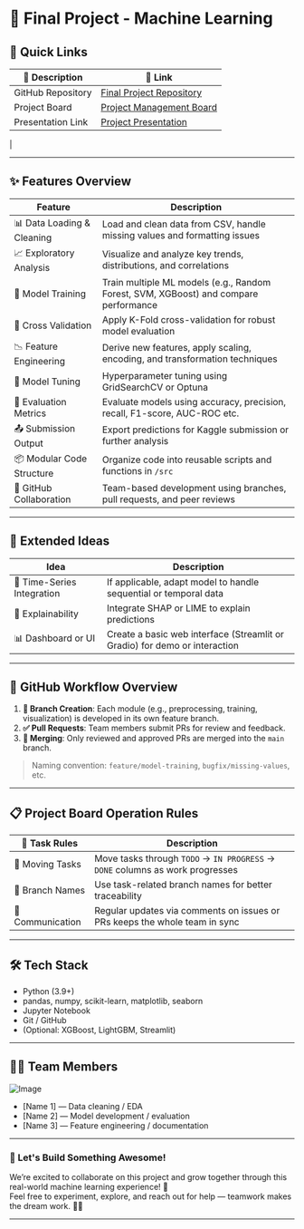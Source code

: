 # 🤖 Final Project - Machine Learning

## 🚀 Quick Links

| 📌 Description    | 🔗 Link                                                                                                                        |
| ----------------- | ------------------------------------------------------------------------------------------------------------------------------ |
| GitHub Repository | [Final Project Repository](https://github.com/Hailey-cloud/Final-Project-Machine-Learning)                                    |
| Project Board     | [Project Management Board](#)                                                                                                  |
| Presentation Link | [Project Presentation](https://docs.google.com/presentation/d/1FGu-z1pKeD6JI5hOUUtb-pCAlx_RpzwkuZMOmz5WCnE/edit?slide=id.p#slide=id.p)
|

---

## ✨ Features Overview

| Feature                      | Description                                                                                                      |
| ---------------------------- | ---------------------------------------------------------------------------------------------------------------- |
| 📊 Data Loading & Cleaning   | Load and clean data from CSV, handle missing values and formatting issues                                        |
| 📈 Exploratory Analysis      | Visualize and analyze key trends, distributions, and correlations                                                |
| 🧪 Model Training            | Train multiple ML models (e.g., Random Forest, SVM, XGBoost) and compare performance                             |
| 🔁 Cross Validation          | Apply K-Fold cross-validation for robust model evaluation                                                        |
| 📉 Feature Engineering       | Derive new features, apply scaling, encoding, and transformation techniques                                       |
| 🧠 Model Tuning              | Hyperparameter tuning using GridSearchCV or Optuna                                                               |
| 🧾 Evaluation Metrics        | Evaluate models using accuracy, precision, recall, F1-score, AUC-ROC etc.                                        |
| 📤 Submission Output         | Export predictions for Kaggle submission or further analysis                                                     |
| 📦 Modular Code Structure    | Organize code into reusable scripts and functions in `/src`                                                      |
| 🤝 GitHub Collaboration      | Team-based development using branches, pull requests, and peer reviews                                           |

---

## 🎯 Extended Ideas

| Idea                         | Description                                                                                                      |
| ---------------------------- | ---------------------------------------------------------------------------------------------------------------- |
| 📅 Time-Series Integration   | If applicable, adapt model to handle sequential or temporal data                                                 |
| 🧾 Explainability            | Integrate SHAP or LIME to explain predictions                                                                    |
| 📊 Dashboard or UI           | Create a basic web interface (Streamlit or Gradio) for demo or interaction                                       |

---

## 🔄 GitHub Workflow Overview

1. **🔀 Branch Creation**: Each module (e.g., preprocessing, training, visualization) is developed in its own feature branch.
2. **✅ Pull Requests**: Team members submit PRs for review and feedback.
3. **🔄 Merging**: Only reviewed and approved PRs are merged into the `main` branch.

> Naming convention: `feature/model-training`, `bugfix/missing-values`, etc.

---

## 📋 Project Board Operation Rules

| 📌 Task Rules    | Description                                                                                                  |
| ---------------- | ------------------------------------------------------------------------------------------------------------ |
| 🎯 Moving Tasks  | Move tasks through `TODO` → `IN PROGRESS` → `DONE` columns as work progresses                                 |
| 🔀 Branch Names  | Use task-related branch names for better traceability                                                        |
| 💬 Communication | Regular updates via comments on issues or PRs keeps the whole team in sync                                   |

---

## 🛠️ Tech Stack

- Python (3.9+)
- pandas, numpy, scikit-learn, matplotlib, seaborn
- Jupyter Notebook
- Git / GitHub
- (Optional: XGBoost, LightGBM, Streamlit)

---

## 🧑‍💻 Team Members

![Image](https://github.com/user-attachments/assets/07110467-dbc7-439f-b381-da386eb1864b)

- [Name 1] — Data cleaning / EDA  
- [Name 2] — Model development / evaluation  
- [Name 3] — Feature engineering / documentation  

---

### 🌟 Let's Build Something Awesome!

We’re excited to collaborate on this project and grow together through this real-world machine learning experience! 🎉  
Feel free to experiment, explore, and reach out for help — teamwork makes the dream work. 🚀✨

---

